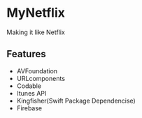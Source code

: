 # MyNetflix
Making it like Netflix 

## Features
- AVFoundation
- URLcomponents
- Codable
- Itunes API
- Kingfisher(Swift Package Dependencise)
- Firebase
